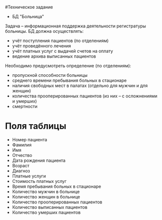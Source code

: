 #Техническое задание

* БД "Больница"

Задача – информационная поддержка деятельности регистратуры больницы. БД должна осуществлять:* учёт поступления пациентов (по отделениям)
* учёт проведённого лечения
* учёт платных услуг с выдачей счетов на оплату
* ведение архива выписанных пациентов


Необходимо предусмотреть определение (по отделениям):* пропускной способности больницы
* среднего времени пребывания больных в стационаре
* наличия свободных мест в палатах (отдельно для мужчин и для женщин)
* количества прооперированных пациентов (из них – с осложнениями и умерших)
* смертности


# Поля таблицы

* Номер пациента
* Фамилия
* Имя
* Отчество
* Дата рождения пациента
* Возраст
* Диагноз
* Платные услуги
* Стоимость платных услуг
* Время пребывания больных в стационаре
* Количество мужчин в больнице
* Количество женщин в больнице
* Количество прооперированных пациентов
* Количество выписанных пациентов
* Количество умерших пациентов



